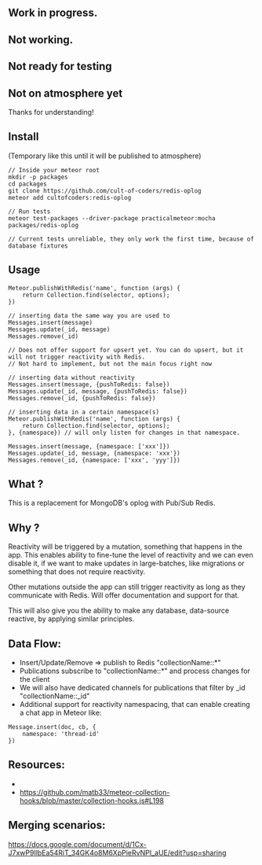 ## Work in progress. 
## Not working.
## Not ready for testing
## Not on atmosphere yet

Thanks for understanding!

## Install
(Temporary like this until it will be published to atmosphere)

```
// Inside your meteor root
mkdir -p packages
cd packages
git clone https://github.com/cult-of-coders/redis-oplog
meteor add cultofcoders:redis-oplog

// Run tests
meteor test-packages --driver-package practicalmeteor:mocha packages/redis-oplog

// Current tests unreliable, they only work the first time, because of database fixtures
```

## Usage

```
Meteor.publishWithRedis('name', function (args) {
    return Collection.find(selector, options);
})
```

```
// inserting data the same way you are used to
Messages.insert(message)
Messages.update(_id, message)
Messages.remove(_id)

// Does not offer support for upsert yet. You can do upsert, but it will not trigger reactivity with Redis.
// Not hard to implement, but not the main focus right now

// inserting data without reactivity
Messages.insert(message, {pushToRedis: false})
Messages.update(_id, message, {pushToRedis: false})
Messages.remove(_id, {pushToRedis: false})

// inserting data in a certain namespace(s)
Meteor.publishWithRedis('name', function (args) {
    return Collection.find(selector, options);
}, {namespace}) // will only listen for changes in that namespace.

Messages.insert(message, {namespace: ['xxx']})
Messages.update(_id, message, {namespace: 'xxx'})
Messages.remove(_id, {namespace: ['xxx', 'yyy']})
```

## What ?

This is a replacement for MongoDB's oplog with Pub/Sub Redis.

## Why ?

Reactivity will be triggered by a mutation, something that happens in the app.
This enables ability to fine-tune the level of reactivity and we can even disable it, if we want to make updates in large-batches,
like migrations or something that does not require reactivity.

Other mutations outside the app can still trigger reactivity as long as they communicate with Redis. Will offer documentation and support for that.

This will also give you the ability to make any database, data-source reactive, by applying similar principles.

## Data Flow:

- Insert/Update/Remove => publish to Redis "collectionName::*"
- Publications subscribe to "collectionName::*" and process changes for the client
- We will also have dedicated channels for publications that filter by _id "collectionName::_id"
- Additional support for reactivity namespacing, that can enable creating a chat app in Meteor like:

```
Message.insert(doc, cb, {
    namespace: 'thread-id'
})

```

## Resources:
- 
- https://github.com/matb33/meteor-collection-hooks/blob/master/collection-hooks.js#L198

## Merging scenarios:

https://docs.google.com/document/d/1Cx-J7xwP9IlbEa54RiT_34GK4o8M6XpPieRvNPI_aUE/edit?usp=sharing
